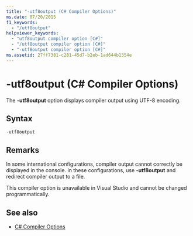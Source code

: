 ```yaml
---
title: "-utf8output (C# Compiler Options)"
ms.date: 07/20/2015
f1_keywords: 
  - "/utf8output"
helpviewer_keywords: 
  - "utf8output compiler option [C#]"
  - "/utf8output compiler option [C#]"
  - "-utf8output compiler option [C#]"
ms.assetid: 27ff7381-c281-45d7-b2eb-1ad644b1354e
---
```

# -utf8output (C# Compiler Options)
The **-utf8output** option displays compiler output using UTF-8 encoding.  
  
## Syntax  
  
```console  
-utf8output  
```  
  
## Remarks  
 In some international configurations, compiler output cannot correctly be displayed in the console. In these configurations, use **-utf8output** and redirect compiler output to a file.  
  
 This compiler option is unavailable in Visual Studio and cannot be changed programmatically.  
  
## See also

- [C# Compiler Options](./index.md)
